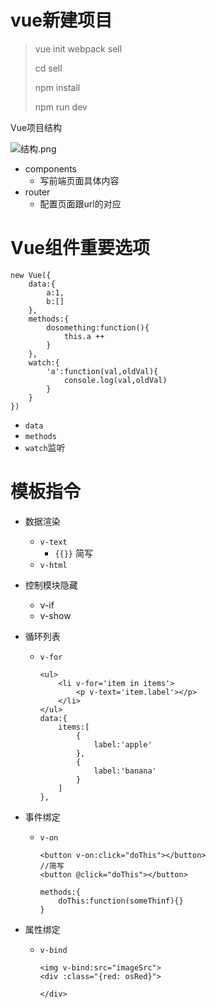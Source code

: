 # vue新建项目

> vue init webpack sell
>
> cd sell
>
> npm install
>
> npm run dev 

Vue项目结构

![结构.png](https://i.loli.net/2019/09/28/w3BTioVp8zqtv9L.png)



* components
  * 写前端页面具体内容
* router
  * 配置页面跟url的对应

# Vue组件重要选项

```vue
new Vue({
	data:{
		a:1,
		b:[]
	},
	methods:{
		dosomething:function(){
			this.a ++
		}
	},
	watch:{
		'a':function(val,oldVal){
			console.log(val,oldVal)
		}
	}
})
```

* `data`
* `methods`
* `watch`监听

# 模板指令

* 数据渲染
  * `v-text`
    * `{{}}` 简写
  * `v-html`

* 控制模块隐藏
  * v-if
  * v-show

* 循环列表

  * `v-for`

    ```vue
    <ul>
        <li v-for='item in items'>
            <p v-text='item.label'></p>
        </li>
    </ul>
    data:{
    	items:[
    		{
    			label:'apple'
    		},
    		{
    			label:'banana'
    		}
    	]
    },
    ```

* 事件绑定

  * `v-on`

    ```vue
    <button v-on:click="doThis"></button>
    //简写
    <button @click="doThis"></button>
    
    methods:{
    	doThis:function(someThinf){}
    }
    ```

* 属性绑定

  * `v-bind`

    ```vue
    <img v-bind:src="imageSrc">
    <div :class="{red: osRed}">
        
    </div>
    ```

    

